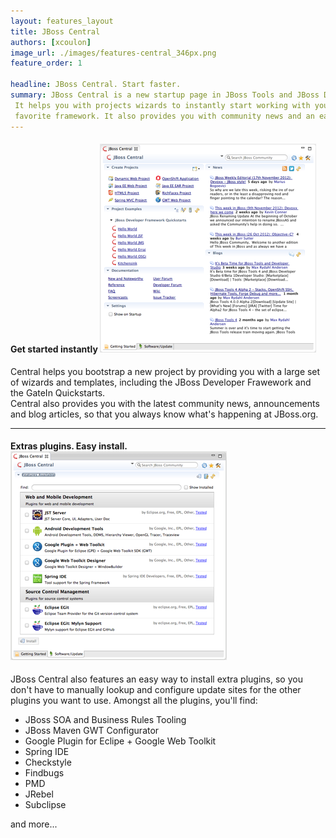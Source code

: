 ```yaml
---
layout: features_layout
title: JBoss Central
authors: [xcoulon]
image_url: ./images/features-central_346px.png
feature_order: 1

headline: JBoss Central. Start faster.
summary: JBoss Central is a new startup page in JBoss Tools and JBoss Developer Studio. 
 It helps you with projects wizards to instantly start working with your 
 favorite framework. It also provides you with community news and an easy way to install extra plugins.
---
```


#### Get started instantly ![Getting Started](./images/features-central_334px.png)
Central helps you bootstrap a new project by providing you with a large set of wizards and templates, 
including the JBoss Developer Frawework and the GateIn Quickstarts.   
Central also provides you with the latest community news, announcements and blog articles, 
so that you always know what's happening at JBoss.org.

***
#### Extras plugins. Easy install. ![Extras](./images/features-central-extras_334px.png)
JBoss Central also features an easy way to install extra plugins, 
so you don't have to manually lookup and configure update sites for the other plugins you want to use. 
Amongst all the plugins, you'll find:

* JBoss SOA and Business Rules Tooling
* JBoss Maven GWT Configurator
* Google Plugin for Eclipe  + Google Web Toolkit
* Spring IDE
* Checkstyle
* Findbugs
* PMD
* JRebel
* Subclipse

and more...

